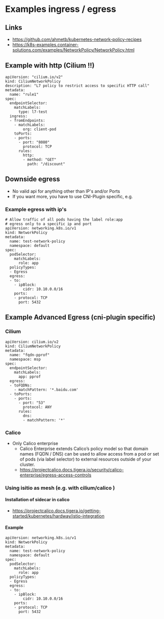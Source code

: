 # Examples ingress / egress 

## Links 

  * https://github.com/ahmetb/kubernetes-network-policy-recipes
  * https://k8s-examples.container-solutions.com/examples/NetworkPolicy/NetworkPolicy.html

## Example with http (Cilium !!) 

```
apiVersion: "cilium.io/v2"
kind: CiliumNetworkPolicy
description: "L7 policy to restrict access to specific HTTP call"
metadata:
  name: "rule1"
spec:
  endpointSelector:
    matchLabels:
      type: l7-test
  ingress:
  - fromEndpoints:
    - matchLabels:
        org: client-pod
    toPorts:
    - ports:
      - port: "8080"
        protocol: TCP
      rules:
        http:
        - method: "GET"
          path: "/discount"
```          
   
## Downside egress 

  * No valid api for anything other than IP's and/or Ports
  * If you want more, you have to use CNI-Plugin specific, e.g. 

### Example egress with ip's 

```
# Allow traffic of all pods having the label role:app
# egress only to a specific ip and port 
apiVersion: networking.k8s.io/v1
kind: NetworkPolicy
metadata:
  name: test-network-policy
  namespace: default
spec:
  podSelector:
    matchLabels:
      role: app
  policyTypes:
  - Egress
  egress:
  - to:
    - ipBlock:
        cidr: 10.10.0.0/16
    ports:
    - protocol: TCP 
      port: 5432
```

## Example Advanced Egress (cni-plugin specific) 

### Cilium

```
apiVersion: cilium.io/v2
kind: CiliumNetworkPolicy
metadata:
  name: "fqdn-pprof"
  namespace: msp
spec:
  endpointSelector:
    matchLabels:
      app: pprof
  egress:
  - toFQDNs:
    - matchPattern: '*.baidu.com'
  - toPorts:
    - ports:
      - port: "53"
        protocol: ANY
      rules:
        dns:
        - matchPattern: '*'
```

### Calico 

  * Only Calico enterprise 
    * Calico Enterprise extends Calico’s policy model so that domain names (FQDN / DNS) can be used to allow access from a pod or set of pods (via label selector) to external resources outside of your cluster.
    * https://projectcalico.docs.tigera.io/security/calico-enterprise/egress-access-controls

### Using isitio as mesh (e.g. with cilium/calico )

#### Installation of sidecar in calico 

  * https://projectcalico.docs.tigera.io/getting-started/kubernetes/hardway/istio-integration

#### Example 

```
apiVersion: networking.k8s.io/v1
kind: NetworkPolicy
metadata:
  name: test-network-policy
  namespace: default
spec:
  podSelector:
    matchLabels:
      role: app
  policyTypes:
  - Egress
  egress:
  - to:
    - ipBlock:
        cidr: 10.10.0.0/16
    ports:
    - protocol: TCP 
      port: 5432
```
